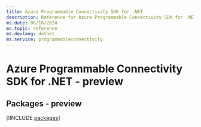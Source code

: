 ```yaml
---
title: Azure Programmable Connectivity SDK for .NET
description: Reference for Azure Programmable Connectivity SDK for .NET
ms.date: 06/10/2024
ms.topic: reference
ms.devlang: dotnet
ms.service: programmableconnectivity
---
```

# Azure Programmable Connectivity SDK for .NET - preview
## Packages - preview
[!INCLUDE [packages](programmable-connectivity-index.md)]